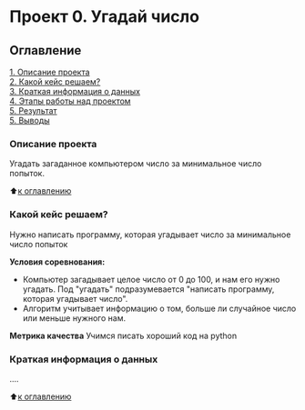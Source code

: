 # Проект 0. Угадай число

## Оглавление
[1. Описание проекта](https://github.com/ruu05wwb/sf_data_science/tree/main/project_0/README.md#Описание-проекта)
</br>
[2. Какой кейс решаем?](https://github.com/ruu05wwb/sf_data_science/tree/main/project_0/README.md#Какой-кейс-решаем)</br>
[3. Краткая информация о данных](https://github.com/ruu05wwb/sf_data_science/tree/main/project_0/README.md#Краткая-информация-о-данных)</br>
[4. Этапы работы над проектом](https://github.com/ruu05wwb/sf_data_science/tree/main/project_0/README.md#Этапы-работы-над-проектом)</br>
[5. Результат](https://github.com/ruu05wwb/sf_data_science/tree/main/project_0/README.md#Результат)</br>
[5. Выводы](https://github.com/ruu05wwb/sf_data_science/tree/main/project_0/README.md#Выводы)

### Описание проекта
Угадать загаданное компьютером число за минимальное число попыток.

:arrow_up:[к оглавлению](https://github.com/ruu05wwb/sf_data_science/tree/main/project_0/README.md#Оглавление)

### Какой кейс решаем?
Нужно написать программу, которая угадывает число за минимальное число попыток

**Условия соревнования:**
- Компьютер загадывает целое число от 0 до 100, и нам его нужно угадать. Под "угадать" подразумевается "написать программу, которая угадывает число".
- Алгоритм учитывает информацию о том, больше ли случайное число или меньше нужного нам.

**Метрика качества**
Учимся писать хороший код на python


### Краткая информация о данных
....

:arrow_up:[к оглавлению](https://github.com/ruu05wwb/sf_data_science/tree/main/project_0/README.md#Оглавление)